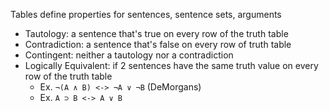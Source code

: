 Tables define properties for sentences, sentence sets, arguments
- Tautology: a sentence that's true on every row of the truth table
- Contradiction: a sentence that's false on every row of truth table
- Contingent: neither a tautology nor a contradiction
- Logically Equivalent: if 2 sentences have the same truth value on every row of the truth table
	- Ex. `¬(A ∧ B) <-> ¬A ∨ ¬B` (DeMorgans)
	- Ex. `A ⊃ B <-> A ∨ B`
		
		
